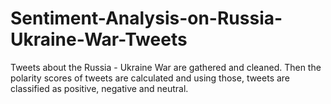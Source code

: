 # Sentiment-Analysis-on-Russia-Ukraine-War-Tweets
Tweets about the Russia - Ukraine War are gathered and cleaned. Then the polarity scores of tweets are calculated and using those, tweets are classified as positive, negative and neutral.
